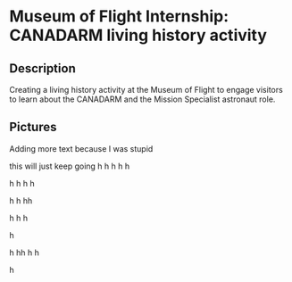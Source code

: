 # Museum of Flight Internship: CANADARM living history activity

## Description
Creating a living history activity at the Museum of Flight to engage visitors to learn about the CANADARM and the Mission Specialist astronaut role.

## Pictures



Adding more text because I was stupid




this will just keep going
h
h
h
h
h

h
h
h
h

h
h
hh

h
h
h

h

h
hh
h
h

h